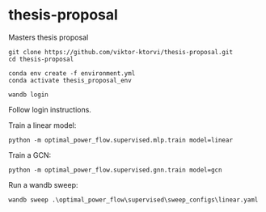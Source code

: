 # thesis-proposal

Masters thesis proposal

```
git clone https://github.com/viktor-ktorvi/thesis-proposal.git
cd thesis-proposal

conda env create -f environment.yml
conda activate thesis_proposal_env

wandb login
```

Follow login instructions.

Train a linear model:

```
python -m optimal_power_flow.supervised.mlp.train model=linear
```

Train a GCN:

```
python -m optimal_power_flow.supervised.gnn.train model=gcn
```

Run a wandb sweep:

```
wandb sweep .\optimal_power_flow\supervised\sweep_configs\linear.yaml
```
